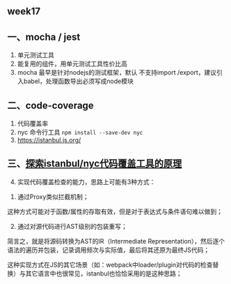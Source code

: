 ## week17

## 一、mocha / jest
1. 单元测试工具
2. 能复用的组件，用单元测试工具性价比高
3. mocha 最早是针对nodejs的测试框架，默认 不支持import /export，建议引入babel，处理函数导出必须写成node模块

## 二、code-coverage
1. 代码覆盖率
2. nyc 命令行工具 `npm install --save-dev nyc`
3. https://istanbul.js.org/

## 三、[探索istanbul/nyc代码覆盖工具的原理](https://zhuanlan.zhihu.com/p/88524418)
4. 实现代码覆盖检查的能力，思路上可能有3种方式：

1) 通过Proxy类似拦截机制；

这种方式可能对于函数/属性的存取有效，但是对于表达式与条件语句难以做到；

2) 通过对源代码进行AST级别的包装重写；

简言之，就是将源码转换为AST的IR（Intermediate Representation），然后逐个语法的遍历并包装，记录调用频次与实际值，最后将其还原为最终JS代码；

这种实现方式在JS的其它场景（如：webpack中loader/plugin对代码的检查替换）与其它语言中也很常见，istanbul也恰恰采用的是这种思路；